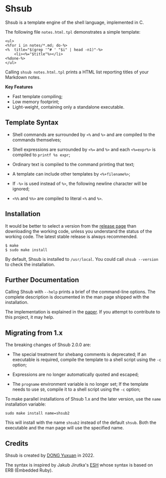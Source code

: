Shsub
=====

Shsub is a template engine of the shell language,
implemented in C.

The following file `notes.html.tpl` demonstrates a simple template:

	<ul>
	<%for i in notes/*.md; do-%>
	<%	title="$(grep '^# ' "$i" | head -n1)"-%>
		<li><%="$title"%></li>
	<%done-%>
	</ul>

Calling `shsub notes.html.tpl`
prints a HTML list reporting titles of your Markdown notes.

**Key Features**

- Fast template compiling;
- Low memory footprint;
- Light-weight, containing only a standalone executable.

Template Syntax
---------------

- Shell commands are surrounded by `<%` and `%>` and
are compiled to the commands themselves;

- Shell expressions are surrounded by `<%=` and `%>` and each `<%=expr%>` is compiled to `printf %s expr`;

- Ordinary text is compiled to the command printing that text;

- A template can include other templates by `<%+filename%>`;

- If `-%>` is used instead of `%>`,
the following newline character will be ignored;

- `<%%` and `%%>` are compiled to literal `<%` and `%>`.

Installation
------------

It would be better to select a version from the
[release page](https://github.com/dongyx/shsub/releases)
than downloading the working code,
unless you understand the status of the working code.
The latest stable release is always recommended.

	$ make
	$ sudo make install

By default, Shsub is installed to `/usr/local`.
You could call `shsub --version` to check the installation.

Further Documentation
---------------------

Calling Shsub with `--help` prints a brief of the command-line options.
The complete description is documented in the man page shipped with the installation.

The implementation is explained in the [paper](https://www.dyx.name/notes/shsub-impl.html).
If you attempt to contribute to this project, it may help.

Migrating from 1.x
------------------

The breaking changes of Shsub 2.0.0 are:

- The special treatment for shebang comments is deprecated;
If an executable is required,
compile the template to a shell script using the `-c` option;

- Expressions are no longer automatically quoted and escaped;

- The `progname` environment variable is no longer set;
If the template needs to use `$0`,
compile it to a shell script using the `-c` option;

To make parallel installations of Shsub 1.x and the later version,
use the `name` installation variable:

	sudo make install name=shsub2

This will install with the name `shsub2`
instead of the default `shsub`.
Both the executable and the man page will use the specified name.

Credits
-------

Shsub is created by [DONG Yuxuan](https://www.dyx.name) in 2022.

The syntax is inspired by
Jakub Jirutka's [ESH](https://github.com/jirutka/esh)
whose syntax is based on ERB (Embedded Ruby).
